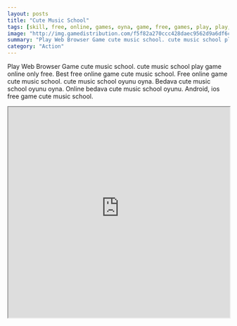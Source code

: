 ```yaml
---
layout: posts
title: "Cute Music School"
tags: [skill, free, online, games, oyna, game, free, games, play, play, games]
image: "http://img.gamedistribution.com/f5f82a270ccc428daec9562d9a6df6cf.jpg"
summary: "Play Web Browser Game cute music school. cute music school play game online only free. Best free online game cute music school. Free online game cute music school. cute music school oyunu oyna. Bedava cute music school oyunu oyna. Online bedava cute music school oyunu. Android, ios free game cute music school."
category: "Action"
---
```


Play Web Browser Game cute music school. cute music school play game online only free. Best free online game cute music school. Free online game cute music school. cute music school oyunu oyna. Bedava cute music school oyunu oyna. Online bedava cute music school oyunu. Android, ios free game cute music school.

<iframe width="100%" height="480px;" src="http://flash.gamedistribution.com?game=f5f82a270ccc428daec9562d9a6df6cf"></iframe>